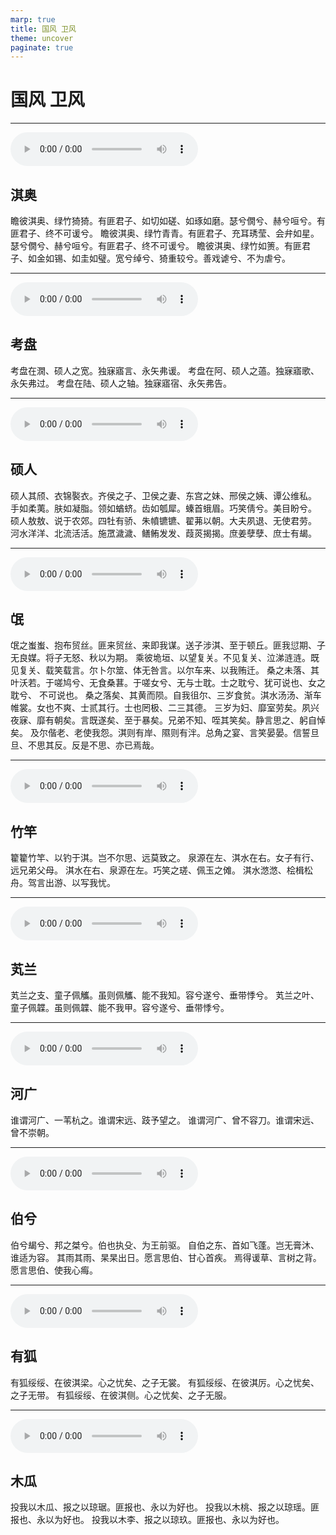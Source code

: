 ```yaml
---
marp: true
title: 国风 卫风
theme: uncover
paginate: true
---
```


# 国风 卫风

---

![](assets/audios/05/1.mp3)

## 淇奥

瞻彼淇奥、绿竹猗猗。有匪君子、如切如磋、如琢如磨。瑟兮僩兮、赫兮咺兮。有匪君子、终不可谖兮。
瞻彼淇奥、绿竹青青。有匪君子、充耳琇莹、会弁如星。瑟兮僩兮、赫兮咺兮。有匪君子、终不可谖兮。
瞻彼淇奥、绿竹如箦。有匪君子、如金如锡、如圭如璧。宽兮绰兮、猗重较兮。善戏谑兮、不为虐兮。

---

![](assets/audios/05/2.mp3)

## 考盘

考盘在㵎、硕人之宽。独寐寤言、永矢弗谖。
考盘在阿、硕人之薖。独寐寤歌、永矢弗过。
考盘在陆、硕人之轴。独寐寤宿、永矢弗告。

---

![](assets/audios/05/3.mp3)

## 硕人

硕人其颀、衣锦褧衣。齐侯之子、卫侯之妻、东宫之妹、邢侯之姨、谭公维私。
手如柔荑。肤如凝脂。领如蝤蛴。齿如瓠犀。螓首蛾眉。巧笑倩兮。美目盼兮。
硕人敖敖、说于农郊。四牡有骄、朱幩镳镳、翟茀以朝。大夫夙退、无使君劳。
河水洋洋、北流活活。施罛濊濊、鳝鲔发发、葭菼揭揭。庶姜孽孽、庶士有朅。

---

![](assets/audios/05/4.mp3)

## 氓

氓之蚩蚩、抱布贸丝。匪来贸丝、来即我谋。送子涉淇、至于顿丘。匪我愆期、子无良媒。将子无怒、秋以为期。
乘彼垝垣、以望复关。不见复关、泣涕涟涟。既见复关、载笑载言。尔卜尔筮、体无咎言。以尔车来、以我贿迁。
桑之未落、其叶沃若。于嗟鸠兮、无食桑葚。于嗟女兮、无与士耽。士之耽兮、犹可说也、女之耽兮、 不可说也。
桑之落矣、其黄而陨。自我徂尔、三岁食贫。淇水汤汤、渐车帷裳。女也不爽、士贰其行。士也罔极、二三其德。
三岁为妇、靡室劳矣。夙兴夜寐、靡有朝矣。言既遂矣、至于暴矣。兄弟不知、咥其笑矣。静言思之、躬自悼矣。
及尔偕老、老使我怨。淇则有岸、隰则有泮。总角之宴、言笑晏晏。信誓旦旦、不思其反。反是不思、亦已焉哉。

---

![](assets/audios/05/5.mp3)

## 竹竿

籊籊竹竿、以钓于淇。岂不尔思、远莫致之。
泉源在左、淇水在右。女子有行、远兄弟父母。
淇水在右、泉源在左。巧笑之瑳、佩玉之傩。
淇水滺滺、桧楫松舟。驾言出游、以写我忧。

---

![](assets/audios/05/6.mp3)

## 芄兰

芄兰之支、童子佩觿。虽则佩觿、能不我知。容兮遂兮、垂带悸兮。
芄兰之叶、童子佩韘。虽则佩韘、能不我甲。容兮遂兮、垂带悸兮。

---

![](assets/audios/05/7.mp3)

## 河广

谁谓河广、一苇杭之。谁谓宋远、跂予望之。
谁谓河广、曾不容刀。谁谓宋远、曾不崇朝。

---

![](assets/audios/05/8.mp3)

## 伯兮

伯兮朅兮、邦之桀兮。伯也执殳、为王前驱。
自伯之东、首如飞蓬。岂无膏沐、谁适为容。
其雨其雨、杲杲出日。愿言思伯、甘心首疾。
焉得谖草、言树之背。愿言思伯、使我心痗。

---

![](assets/audios/05/9.mp3)

## 有狐

有狐绥绥、在彼淇梁。心之忧矣、之子无裳。
有狐绥绥、在彼淇厉。心之忧矣、之子无带。
有狐绥绥、在彼淇侧。心之忧矣、之子无服。

---

![](assets/audios/05/10.mp3)

## 木瓜

投我以木瓜、报之以琼琚。匪报也、永以为好也。
投我以木桃、报之以琼瑶。匪报也、永以为好也。
投我以木李、报之以琼玖。匪报也、永以为好也。

